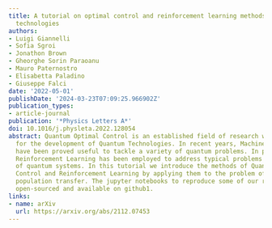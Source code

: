 ```yaml
---
title: A tutorial on optimal control and reinforcement learning methods for quantum
  technologies
authors:
- Luigi Giannelli
- Sofia Sgroi
- Jonathon Brown
- Gheorghe Sorin Paraoanu
- Mauro Paternostro
- Elisabetta Paladino
- Giuseppe Falci
date: '2022-05-01'
publishDate: '2024-03-23T07:09:25.966902Z'
publication_types:
- article-journal
publication: '*Physics Letters A*'
doi: 10.1016/j.physleta.2022.128054
abstract: Quantum Optimal Control is an established field of research which is necessary
  for the development of Quantum Technologies. In recent years, Machine Learning techniques
  have been proved useful to tackle a variety of quantum problems. In particular,
  Reinforcement Learning has been employed to address typical problems of control
  of quantum systems. In this tutorial we introduce the methods of Quantum Optimal
  Control and Reinforcement Learning by applying them to the problem of three-level
  population transfer. The jupyter notebooks to reproduce some of our results are
  open-sourced and available on github1.
links:
- name: arXiv
  url: https://arxiv.org/abs/2112.07453
---
```

